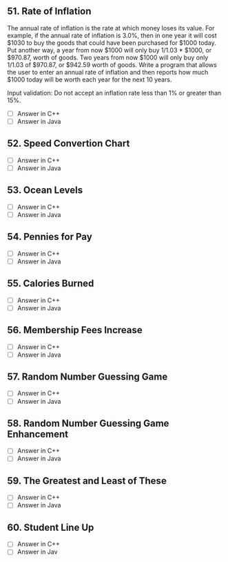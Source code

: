 <h2 id="51"> 51. Rate of Inflation  </h2>

The annual rate of inflation is the rate at which money loses its value. For example, if the annual rate of inflation is 3.0%, then in one year it will cost $1030 to buy the goods that could have been purchased for $1000 today. Put another way, a year from now $1000 will only buy 1/1.03 * $1000, or $970.87, worth of goods. Two years from now $1000 will only buy only 1/1.03 of $970.87, or $942.59 worth of goods. Write a program that allows the user to enter an annual rate of inflation and then reports how much $1000 today will be worth each year for the next 10 years.

Input validation: Do not accept an inflation rate less than 1% or greater than 15%.

- [ ] Answer in C++
- [ ] Answer in Java

<h2 id="52"> 52.  Speed Convertion Chart </h2>



- [ ] Answer in C++
- [ ] Answer in Java

<h2 id="53"> 53. Ocean Levels  </h2>



- [ ] Answer in C++
- [ ] Answer in Java

<h2 id="54"> 54.  Pennies for Pay</h2>



- [ ] Answer in C++
- [ ] Answer in Java

<h2 id="55"> 55.  Calories Burned</h2>



- [ ] Answer in C++
- [ ] Answer in Java

<h2 id="56"> 56.  Membership Fees Increase</h2>



- [ ] Answer in C++
- [ ] Answer in Java

<h2 id="57"> 57. Random Number Guessing Game </h2>




- [ ] Answer in C++
- [ ] Answer in Java

<h2 id="58"> 58. Random Number Guessing Game Enhancement</h2>




- [ ] Answer in C++
- [ ] Answer in Java

<h2 id="59"> 59.  The Greatest and Least of These </h2>



- [ ] Answer in C++
- [ ] Answer in Java

<h2 id="60"> 60. Student Line Up </h2>



- [ ] Answer in C++
- [ ] Answer in Jav
